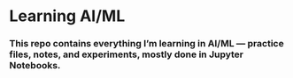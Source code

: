 # Learning AI/ML
### This repo contains everything I’m learning in AI/ML — practice files, notes, and experiments, mostly done in Jupyter Notebooks.